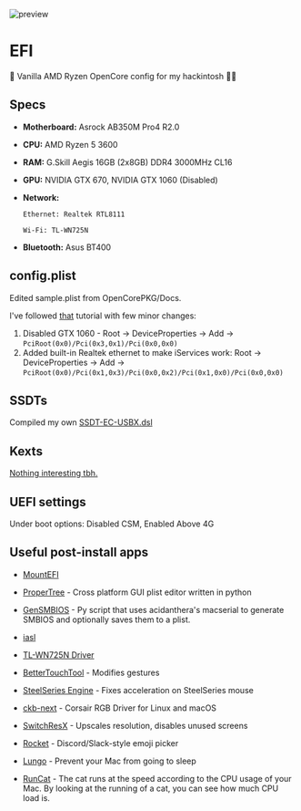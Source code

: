 ![preview](https://raw.githubusercontent.com/yungtry/EFI/master/screenshot.png)

# EFI
 Vanilla AMD Ryzen OpenCore config for my hackintosh 🏴‍☠️ 
## Specs
* **Motherboard:**  Asrock AB350M Pro4 R2.0

* **CPU:** AMD Ryzen 5 3600

* **RAM:** G.Skill Aegis 16GB (2x8GB) DDR4 3000MHz CL16

* **GPU:** NVIDIA GTX 670, NVIDIA GTX 1060 (Disabled)

* **Network:**

      Ethernet: Realtek RTL8111

      Wi-Fi: TL-WN725N

* **Bluetooth:** Asus BT400

## config.plist

Edited sample.plist from OpenCorePKG/Docs.

I've followed [that](https://khronokernel-2.gitbook.io/opencore-vanilla-desktop-guide/amd-config.plist/amd-config) tutorial with few minor changes:

1. Disabled GTX 1060 - Root -> DeviceProperties -> Add -> `PciRoot(0x0)/Pci(0x3,0x1)/Pci(0x0,0x0)`
2. Added built-in Realtek ethernet to make iServices work: Root -> DeviceProperties -> Add -> `PciRoot(0x0)/Pci(0x1,0x3)/Pci(0x0,0x2)/Pci(0x1,0x0)/Pci(0x0,0x0)`

## SSDTs

Compiled my own [SSDT-EC-USBX.dsl](https://github.com/yungtry/EFI/blob/master/EFI/OC/ACPI/SSDT-EC-USBX.dsl)

## Kexts

[Nothing interesting tbh.](https://github.com/yungtry/EFI/tree/master/EFI/OC/Kexts)

## UEFI settings

Under boot options: Disabled CSM, Enabled Above 4G

## Useful post-install apps

* [MountEFI](https://github.com/corpnewt/MountEFI)

* [ProperTree](https://github.com/corpnewt/ProperTree) - Cross platform GUI plist editor written in python

* [GenSMBIOS](https://github.com/corpnewt/GenSMBIOS) - Py script that uses acidanthera's macserial to generate SMBIOS and optionally saves them to a plist.

* [iasl](https://github.com/RehabMan/Intel-iasl)

* [TL-WN725N Driver](https://www.tp-link.com/en/support/download/tl-wn725n/)

* [BetterTouchTool](https://folivora.ai/) - Modifies gestures

* [SteelSeries Engine](https://steelseries.com/engine) - Fixes acceleration on SteelSeries mouse

* [ckb-next](https://github.com/ckb-next/ckb-next) - Corsair RGB Driver for Linux and macOS

* [SwitchResX](https://www.madrau.com/) - Upscales resolution, disables unused screens

* [Rocket](https://matthewpalmer.net/rocket/) - Discord/Slack-style emoji picker

* [Lungo](https://sindresorhus.com/lungo) - Prevent your Mac from going to sleep

* [RunCat](https://apps.apple.com/us/app/runcat/id1429033973?mt=12) - The cat runs at the speed according to the CPU usage of your Mac. By looking at the running of a cat, you can see how much CPU load is.
